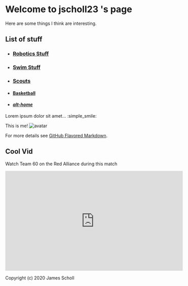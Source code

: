 # Welcome to jscholl23 's page

Here are some things I think are interesting.

## List of stuff
- ### [Robotics Stuff](https://jscholl23.github.io/frc)
- ### [Swim Stuff](https://jscholl23.github.io/swim)
- ### [Scouts](https://jscholl23.github.io/scouts)
- #### [Basketball](https://jscholl23.github.io/basketball.html)
- #### [_alt-home_](https://jscholl23.github.io/indexes.html)


Lorem ipsum dolor sit amet... :simple_smile:



This is me!
![avatar](https://avatars3.githubusercontent.com/u/44987862?s=460&v=4)


For more details see [GitHub Flavored Markdown](https://guides.github.com/features/mastering-markdown/).


## Cool Vid
Watch Team 60 on the Red Alliance during this match

<iframe width="560" height="315" src="https://www.youtube.com/embed/F59HtDCnYes" frameborder="0" allow="accelerometer; autoplay; encrypted-media; gyroscope; picture-in-picture" allowfullscreen></iframe>

Copyright (c) 2020 James Scholl
